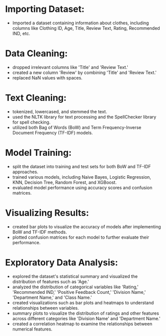 # Importing Dataset:

- Imported a dataset containing information about clothes, including columns like Clothing ID, Age, Title, Review Text, Rating, Recommended IND, etc.


# Data Cleaning:

- dropped irrelevant columns like 'Title' and 'Review Text.'
- created a new column 'Review' by combining 'Title' and 'Review Text.'
- replaced NaN values with spaces.

# Text Cleaning:

- tokenized, lowercased, and stemmed the text.
- used the NLTK library for text processing and the SpellChecker library for spell checking.
- utilized both Bag of Words (BoW) and Term Frequency-Inverse Document Frequency (TF-IDF) models.

# Model Training:

- split the dataset into training and test sets for both BoW and TF-IDF approaches.
- trained various models, including Naive Bayes, Logistic Regression, KNN, Decision Tree, Random Forest, and XGBoost.
- evaluated model performance using accuracy scores and confusion matrices.
#  Visualizing Results:

- created bar plots to visualize the accuracy of models after implementing BoW and TF-IDF methods.
- plotted confusion matrices for each model to further evaluate their performance.

# Exploratory Data Analysis:

- explored the dataset's statistical summary and visualized the distribution of features such as 'Age.'
- analyzed the distribution of categorical variables like 'Rating,' 'Recommended IND,' 'Positive Feedback Count,' 'Division Name,' 'Department Name,' and 'Class Name.'
- created visualizations such as bar plots and heatmaps to understand relationships between variables.
- summary plots to visualize the distribution of ratings and other features across different categories like 'Division Name' and 'Department Name.'
- created a correlation heatmap to examine the relationships between numerical features.
